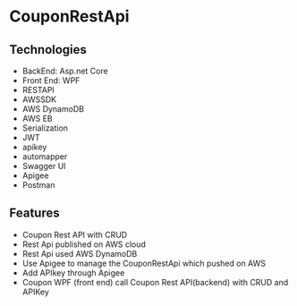# CouponRestApi

## Technologies
* BackEnd: Asp.net Core
* Front End: WPF
* RESTAPI
* AWSSDK
* AWS DynamoDB
* AWS EB
* Serialization
* JWT
* apikey
* automapper
* Swagger UI
* Apigee
* Postman

## Features
* Coupon Rest API with CRUD 
* Rest Api published on AWS cloud
* Rest Api used AWS DynamoDB
* Use Apigee to manage the CouponRestApi which pushed on AWS
* Add APIkey through Apigee 
* Coupon WPF (front end) call Coupon Rest API(backend) with CRUD and APIKey



